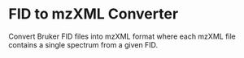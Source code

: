 # FID to mzXML Converter

Convert Bruker FID files into mzXML format where each mzXML file contains a single spectrum from a given FID.
